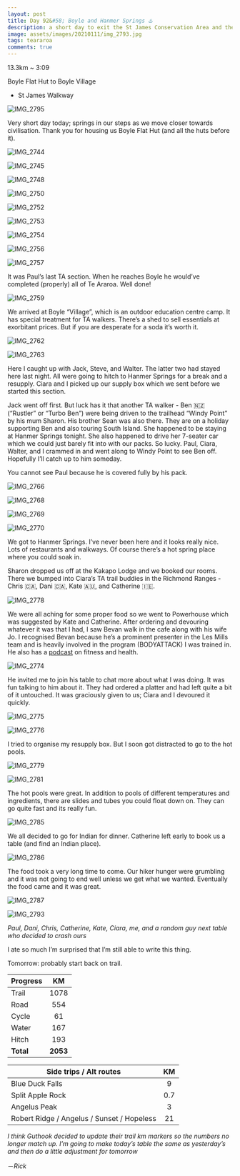 ```yaml
---
layout: post
title: Day 92&#58; Boyle and Hanmer Springs ♨️
description: a short day to exit the St James Conservation Area and the quickest hitch in the west to Hanmer Springs. Hot pools and gorging proper food oh my. 
image: assets/images/20210111/img_2793.jpg
tags: teararoa
comments: true
---
```


13.3km ~ 3:09

Boyle Flat Hut to Boyle Village

- St James Walkway

![IMG_2795](/assets/images/20210111/img_2795.jpg)

Very short day today; springs in our steps as we move closer towards civilisation. Thank you for housing us Boyle Flat Hut (and all the huts before it). 

![IMG_2744](/assets/images/20210111/img_2744.jpg)

![IMG_2745](/assets/images/20210111/img_2745.jpg)

![IMG_2748](/assets/images/20210111/img_2748.jpg)

![IMG_2750](/assets/images/20210111/img_2750.jpg)

![IMG_2752](/assets/images/20210111/img_2752.jpg)

![IMG_2753](/assets/images/20210111/img_2753.jpg)

![IMG_2754](/assets/images/20210111/img_2754.jpg)

![IMG_2756](/assets/images/20210111/img_2756.jpg)

![IMG_2757](/assets/images/20210111/img_2757.jpg)

It was Paul’s last TA section. When he reaches Boyle he would’ve completed (properly) all of Te Araroa. Well done!

![IMG_2759](/assets/images/20210111/img_2759.jpg)

We arrived at Boyle “Village”, which is an outdoor education centre camp. It has special treatment for TA walkers. There’s a shed to sell essentials at exorbitant prices. But if you are desperate for a soda it’s worth it. 

![IMG_2762](/assets/images/20210111/img_2762.jpg)

![IMG_2763](/assets/images/20210111/img_2763.jpg)

Here I caught up with Jack, Steve, and Walter. The latter two had stayed here last night. All were going to hitch to Hanmer Springs for a break and a resupply. Ciara and I picked up our supply box which we sent before we started this section. 

Jack went off first. But luck has it that another TA walker - Ben 🇳🇿 (“Rustler” or “Turbo Ben”) were being driven to the trailhead “Windy Point” by his mum Sharon. His brother Sean was also there. They are on a holiday supporting Ben and also touring South Island. She happened to be staying at Hanmer Springs tonight. She also happened to drive her 7-seater car which we could just barely fit into with our packs. So lucky. Paul, Ciara, Walter, and I crammed in and went along to Windy Point to see Ben off. Hopefully I’ll catch up to him someday. 

You cannot see Paul because he is covered fully by his pack. 

![IMG_2766](/assets/images/20210111/img_2766.jpg)

![IMG_2768](/assets/images/20210111/img_2768.jpg)

![IMG_2769](/assets/images/20210111/img_2769.jpg)

![IMG_2770](/assets/images/20210111/img_2770.jpg)

We got to Hanmer Springs. I’ve never been here and it looks really nice. Lots of restaurants and walkways. Of course there’s a hot spring place where you could soak in. 

Sharon dropped us off at the Kakapo Lodge and we booked our rooms. There we bumped into Ciara’s TA trail buddies in the Richmond Ranges - Chris 🇨🇦, Dani 🇨🇦, Kate 🇦🇺, and Catherine 🇮🇪.

![IMG_2778](/assets/images/20210111/img_2778.jpg)

We were all aching for some proper food so we went to Powerhouse which was suggested by Kate and Catherine. After ordering and devouring whatever it was that I had, I saw Bevan walk in the cafe along with his wife Jo. I recognised Bevan because he’s a prominent presenter in the Les Mills team and is heavily involved in the program (BODYATTACK) I was trained in. He also has a [podcast](https://www.bevanjameseyles.com/podcast?r_done=1) on fitness and health. 

![IMG_2774](/assets/images/20210111/img_2774.jpg)

He invited me to join his table to chat more about what I was doing. It was fun talking to him about it. They had ordered a platter and had left quite a bit of it untouched. It was graciously given to us; Ciara and I devoured it quickly. 

![IMG_2775](/assets/images/20210111/img_2775.jpg)

![IMG_2776](/assets/images/20210111/img_2776.jpg)

I tried to organise my resupply box. But I soon got distracted to go to the hot pools. 

![IMG_2779](/assets/images/20210111/img_2779.jpg)

![IMG_2781](/assets/images/20210111/img_2781.jpg)

The hot pools were great. In addition to pools of different temperatures and ingredients, there are slides and tubes you could float down on. They can go quite fast and its really fun. 

![IMG_2785](/assets/images/20210111/img_2785.jpg)

We all decided to go for Indian for dinner. Catherine left early to book us a table (and find an Indian place). 

![IMG_2786](/assets/images/20210111/img_2786.jpg)

The food took a very long time to come. Our hiker hunger were grumbling and it was not going to end well unless we get what we wanted. Eventually the food came and it was great. 

![IMG_2787](/assets/images/20210111/img_2787.jpg)

![IMG_2793](/assets/images/20210111/img_2793.jpg)

_Paul, Dani, Chris, Catherine, Kate, Ciara, me, and a random guy next table who decided to crash ours_

I ate so much I’m surprised that I’m still able to write this thing. 

Tomorrow: probably start back on trail. 


| Progress | KM |
| ---- |:----:|
| Trail | 1078 |
| Road | 554 |
| Cycle | 61 |
| Water | 167 |
| Hitch | 193 |
| **Total** | **2053** |

| Side trips / Alt routes | KM |
| ---- |:----:|
| Blue Duck Falls | 9 |
| Split Apple Rock | 0.7 |
| Angelus Peak | 3 |
| Robert Ridge / Angelus / Sunset / Hopeless | 21 |

_I think Guthook decided to update their trail km markers so the numbers no longer match up. I’m going to make today’s table the same as yesterday’s and then do a little adjustment for tomorrow_


－_Rick_
